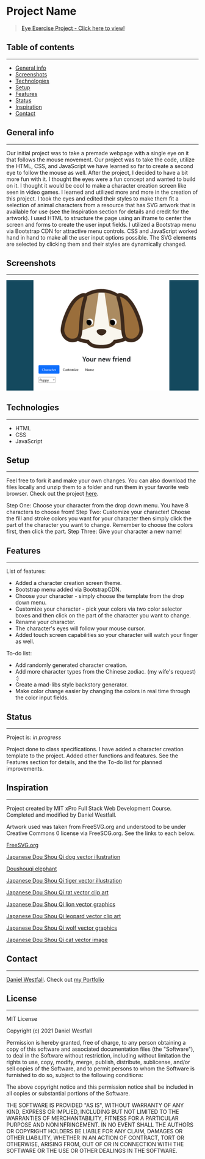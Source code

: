 # Project Name
> [Eye Exercise Project - Click here to view!](https://danielwestfall.github.io/eyeExercise/eyeexercise.html)

## Table of contents
---
* [General info](#general-info)
* [Screenshots](#screenshots)
* [Technologies](#technologies)
* [Setup](#setup)
* [Features](#features)
* [Status](#status)
* [Inspiration](#inspiration)
* [Contact](#contact)

## General info
---
Our initial project was to take a premade webpage with a single eye on it that follows the mouse movement. Our project was to take the code, utilize the HTML, CSS, and JavaScript we have learned so far to create a second eye to follow the mouse as well. After the project, I decided to have a bit more fun with it. I thought the eyes were a fun concept and wanted to build on it. I thought it would be cool to make a character creation screen like seen in video games. I learned and utilized more and more in the creation of this project. I took the eyes and edited their styles to make them fit a selection of animal characters from a resource that has SVG artwork that is available for use (see the Inspiration section for details and credit for the artwork). I used HTML to structure the page using an iframe to center the screen and forms to create the user input fields. I utilized a Bootstrap menu via Bootstrap CDN for attractive menu controls. CSS and JavaScript worked hand in hand to make all the user input options possible. The SVG elements are selected by clicking them and their styles are dynamically changed. 

## Screenshots
---
![Example screenshot](eye.png)

## Technologies
---
* HTML
* CSS
* JavaScript

## Setup
---
Feel free to fork it and make your own changes. You can also download the files locally and unzip them to a folder and run them in your favorite web browser. Check out the project [here](https://danielwestfall.github.io/eyeExercise/eyeexercise.html "Eye Exercise").

Step One: Choose your character from the drop down menu. You have 8 characters to choose from!
Step Two: Customize your character! Choose the fill and stroke colors you want for your character then simply click the part of the character you want to change. Remember to choose the colors first, then click the part.
Step Three: Give your character a new name!

## Features
---
List of features:
* Added a character creation screen theme.
* Bootstrap menu added via BootstrapCDN.
* Choose your character - simply choose the template from the drop down menu.
* Customize your character - pick your colors via two color selector boxes and then click on the part of the character you want to change.
* Rename your character.
* The character's eyes will follow your mouse cursor.
* Added touch screen capabilities so your character will watch your finger as well.

To-do list:
* Add randomly generated character creation.
* Add more character types from the Chinese zodiac. (my wife's request) :)
* Create a mad-libs style backstory generator.
* Make color change easier by changing the colors in real time through the color input fields.

## Status
---
Project is: _in progress_

Project done to class specifications. I have added a character creation template to the project. Added other functions and features. See the Features section for details, and the the To-do list for planned improvements.

## Inspiration
---
Project created by MIT xPro Full Stack Web Development Course. Completed and modified by Daniel Westfall.

Artwork used was taken from FreeSVG.org and understood to be under Creative Commons 0 license via FreeSCG.org. See the links to each below. 

[FreeSVG.org](https://freesvg.org/)

[Japanese Dou Shou Qi dog vector illustration](https://freesvg.org/japanese-dou-shou-qi-dog-vector-illustration)

[Doushouqi elephant](https://freesvg.org/doushouqi-elephant)

[Japanese Dou Shou Qi tiger vector illustration](https://freesvg.org/japanese-dou-shou-qi-tiger-vector-illustration)

[Japanese Dou Shou Qi rat vector clip art](https://freesvg.org/japanese-dou-shou-qi-rat-vector-clip-art)

[Japanese Dou Shou Qi lion vector graphics](https://freesvg.org/japanese-dou-shou-qi-lion-vector-graphics)

[Japanese Dou Shou Qi leopard vector clip art](https://freesvg.org/japanese-dou-shou-qi-leopard-vector-clip-art)

[Japanese Dou Shou Qi wolf vector graphics](https://freesvg.org/japanese-dou-shou-qi-wolf-vector-graphics)

[Japanese Dou Shou Qi cat vector image](https://freesvg.org/japanese-dou-shou-qi-cat-vector-image)

## Contact
---
[Daniel Westfall](mailto:DWWestfall@Protonmail.com).  Check out [my Portfolio](https://danielwestfall.github.io/ "my Portfolio")

## License
---
MIT License

Copyright (c) 2021 Daniel Westfall

Permission is hereby granted, free of charge, to any person obtaining a copy
of this software and associated documentation files (the "Software"), to deal
in the Software without restriction, including without limitation the rights
to use, copy, modify, merge, publish, distribute, sublicense, and/or sell
copies of the Software, and to permit persons to whom the Software is
furnished to do so, subject to the following conditions:

The above copyright notice and this permission notice shall be included in all
copies or substantial portions of the Software.

THE SOFTWARE IS PROVIDED "AS IS", WITHOUT WARRANTY OF ANY KIND, EXPRESS OR
IMPLIED, INCLUDING BUT NOT LIMITED TO THE WARRANTIES OF MERCHANTABILITY,
FITNESS FOR A PARTICULAR PURPOSE AND NONINFRINGEMENT. IN NO EVENT SHALL THE
AUTHORS OR COPYRIGHT HOLDERS BE LIABLE FOR ANY CLAIM, DAMAGES OR OTHER
LIABILITY, WHETHER IN AN ACTION OF CONTRACT, TORT OR OTHERWISE, ARISING FROM,
OUT OF OR IN CONNECTION WITH THE SOFTWARE OR THE USE OR OTHER DEALINGS IN THE
SOFTWARE.
